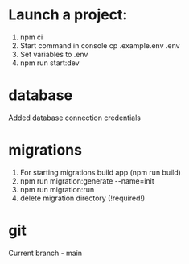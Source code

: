 # Launch a project:

1.  npm ci
2.  Start command in console cp .example.env .env
3.  Set variables to .env
4.  npm run start:dev

# database

Added database connection credentials

# migrations

1. For starting migrations build app (npm run build)
2. npm run migration:generate --name=init
3. npm run migration:run
4. delete migration directory (!required!)

# git

Current branch - main
